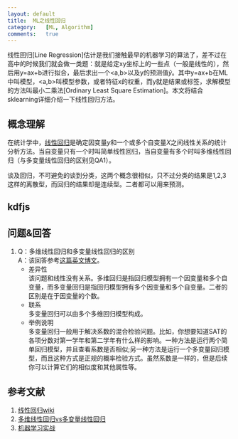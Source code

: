 ```yaml
---
layout:	default
title:	ML之线性回归
category:	[ML, Algorithm]
comments:	true
---
```

线性回归[Line Regression]估计是我们接触最早的机器学习的算法了，差不过在高中的时候我们就会做一类题：就是给定xy坐标上的一些点（一般是线性的），然后用y=ax+b进行拟合，最后求出一个<a,b>以及y的预测值$\hat{y}$。其中y=ax+b在ML中叫模型，<a,b>叫模型参数，或者特征x的权重，而y就是结果或标签，求解模型的方法叫最小二乘法[Ordinary Least Square Estimation]。本文将结合sklearning详细介绍一下线性回归方法。


## 概念理解
在统计学中，[线性回归][wiki_line_regression]是确定因变量$y$和一个或多个自变量$X$之间线性关系的统计分析方法。当自变量只有一个时叫简单线性回归，当自变量有多个时叫多维线性回归（与多变量线性回归的区别见QA1）。


谈及回归，不可避免的谈到分类，这两个概念很相似，只不过分类的结果是1,2,3这样的离散型，而回归的结果却是连续型。二者都可以用来预测。







## kdfjs 


## 问题&回答
1. Q：多维线性回归和多变量线性回归的区别  
A：该回答参考[这篇英文博文][multiple_vs_multivariate]。  
    * 差异性  
    该问题和线性没有关系。多维回归是指回归模型拥有一个因变量和多个自变量，而多变量回归是指回归模型拥有多个因变量和多个自变量。二者的区别是在于因变量的个数。
    * 联系  
    多变量回归可以由多个多维回归模型构成。
    * 举例说明  
    多变量回归一般用于解决系数的混合检验问题。比如，你想要知道SAT的各项分数对第一学年和第二学年有什么样的影响。一种方法是运行两个简单回归模型，并且查看系数是否相似;另一种方法是运行一个多变量回归模型，而且这种方式是正规的概率检验方式。虽然系数是一样的，但是后续你可以计算它们的相似度和其他属性等。

## 参考文献
1. [线性回归wiki][wiki_line_regression]
2. [多维线性回归vs多变量线性回归][multiple_vs_multivariate]
1. [机器学习实战][meachine_learning_70]

[wiki_line_regression]:  https://en.wikipedia.org/wiki/Linear_regression
[multiple_vs_multivariate]:  http://www.answers.com/Q/What_is_difference_between_multivariate_regression_and_multipal_regression
[meachine_learning_70]:  http://share.weiyun.com/f33d5770eba223764845beddf0d6bc09
